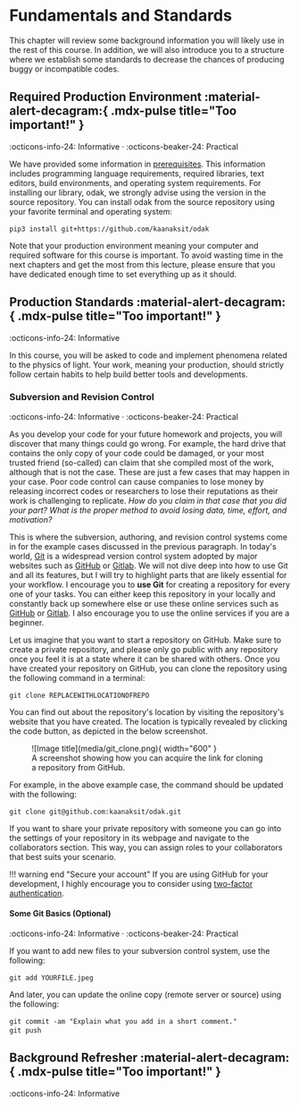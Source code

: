 # Fundamentals and Standards


This chapter will review some background information you will likely use in the rest of this course.
In addition, we will also introduce you to a structure where we establish some standards to decrease the chances of producing buggy or incompatible codes.


## Required Production Environment :material-alert-decagram:{ .mdx-pulse title="Too important!" }


:octicons-info-24: Informative ·
:octicons-beaker-24: Practical


We have provided some information in [prerequisites](index.md).
This information includes programming language requirements, required libraries, text editors, build environments, and operating system requirements.
For installing our library, odak, we strongly advise using the version in the source repository.
You can install odak from the source repository using your favorite terminal and operating system:


```shell
pip3 install git+https://github.com/kaanaksit/odak
```

Note that your production environment meaning your computer and required software for this course is important.
To avoid wasting time in the next chapters and get the most from this lecture, please ensure that you have dedicated enough time to set everything up as it should.


## Production Standards :material-alert-decagram:{ .mdx-pulse title="Too important!" }


:octicons-info-24: Informative


In this course, you will be asked to code and implement phenomena related to the physics of light.
Your work, meaning your production, should strictly follow certain habits to help build better tools and developments.


### Subversion and Revision Control


:octicons-info-24: Informative ·
:octicons-beaker-24: Practical


As you develop your code for your future homework and projects, you will discover that many things could go wrong.
For example, the hard drive that contains the only copy of your code could be damaged, or your most trusted friend (so-called) can claim that she compiled most of the work, although that is not the case.
These are just a few cases that may happen in your case.
Poor code control can cause companies to lose money by releasing incorrect codes or researchers to lose their reputations as their work is challenging to replicate.
_How do you claim in that case that you did your part?_
_What is the proper method to avoid losing data, time, effort, and motivation?_


This is where the subversion, authoring, and revision control systems come in for the example cases discussed in the previous paragraph.
In today's world, [Git](https://git-scm.com/) is a widespread version control system adopted by major websites such as [GitHub](https://github.com/) or [Gitlab](https://about.gitlab.com/).
We will not dive deep into how to use Git and all its features, but I will try to highlight parts that are likely essential for your workflow.
I encourage you to **use Git** for creating a repository for every one of your tasks.
You can either keep this repository in your locally and constantly back up somewhere else or use these online services such as [GitHub](https://github.com/) or [Gitlab](https://about.gitlab.com/).
I also encourage you to use the online services if you are a beginner.


Let us imagine that you want to start a repository on GitHub.
Make sure to create a private repository, and please only go public with any repository once you feel it is at a state where it can be shared with others.
Once you have created your repository on GitHub, you can clone the repository using the following command in a terminal:


```shell
git clone REPLACEWITHLOCATIONOFREPO
```


You can find out about the repository's location by visiting the repository's website that you have created.
The location is typically revealed by clicking the code button, as depicted in the below screenshot.


<figure markdown>
  ![Image title](media/git_clone.png){ width="600" }
  <figcaption>A screenshot showing how you can acquire the link for cloning a repository from GitHub.</figcaption>
</figure>


For example, in the above example case, the command should be updated with the following:

```shell
git clone git@github.com:kaanaksit/odak.git
```

If you want to share your private repository with someone you can go into the settings of your repository in its webpage and navigate to the collaborators section.
This way, you can assign roles to your collaborators that best suits your scenario.

!!! warning end "Secure your account"
    If you are using GitHub for your development, I highly encourage you to consider using [two-factor authentication](https://docs.github.com/en/authentication/securing-your-account-with-two-factor-authentication-2fa).

#### Some Git Basics (Optional)
:octicons-info-24: Informative ·
:octicons-beaker-24: Practical

If you want to add new files to your subversion control system, use the following:

```shell
git add YOURFILE.jpeg
```

And later, you can update the online copy (remote server or source) using the following:

```shell
git commit -am "Explain what you add in a short comment."
git push
```


## Background Refresher :material-alert-decagram:{ .mdx-pulse title="Too important!" }


:octicons-info-24: Informative
